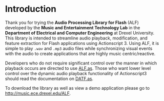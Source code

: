 # Introduction

Thank you for trying the **Audio Processing Library for Flash** (ALF) developed by the **Music and Entertainment Technology Lab**
in the **Department of Electrical and Computer Engineering** at Drexel University. This library is intended to streamline audio
playback, modification, and feature extraction for Flash applications using Actionscript 3. Using ALF, it is simple to play
`.wav` and `.mp3` audio files while synchronizing visual events with the audio to create applications that are highly music
centric/reactive.

Developers who do not require significant control over the manner in which playback occurs are directed to use [ALF.as](Flash/ALF.as).
Those who want lower level control over the dynamic audio playback functionality of Actionscript3 should read the
documentation on [DATF.as](Flash/DATF.as).

To download the library as well as view a demo application please go to http://music.ece.drexel.edu/ALF.
